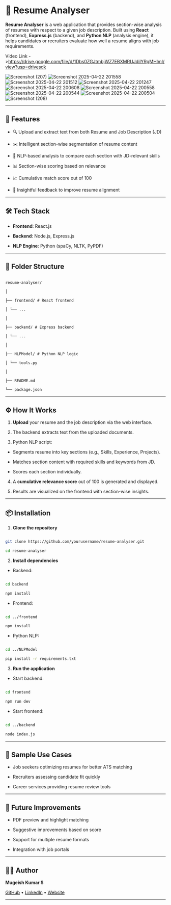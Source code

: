 
# 📄 Resume Analyser

  


**Resume Analyser** is a web application that provides section-wise analysis of resumes with respect to a given job description. Built using **React** (frontend), **Express.js** (backend), and **Python NLP** (analysis engine), it helps candidates or recruiters evaluate how well a resume aligns with job requirements.

  Video Link ->https://drive.google.com/file/d/1Dbs0ZGJtmbjWZ7EBXMRUJdiIYRgMHImI/view?usp=drivesdk 

  ![Screenshot (207)](https://github.com/user-attachments/assets/8343e71c-269a-415b-ac7f-185e9cedcf7e)
![Screenshot 2025-04-22 201558](https://github.com/user-attachments/assets/10fb7410-c136-404a-a239-28d0ef747085)
![Screenshot 2025-04-22 201512](https://github.com/user-attachments/assets/3b464ba3-eaa8-4cc8-ade4-1817b7a5afe0)
![Screenshot 2025-04-22 201247](https://github.com/user-attachments/assets/f0b1f35a-4fd9-4ecf-aa06-de2a205fc5c1)
![Screenshot 2025-04-22 200608](https://github.com/user-attachments/assets/8f5946d2-3234-4caf-b348-31ca0157b796)
![Screenshot 2025-04-22 200558](https://github.com/user-attachments/assets/b1939934-04a4-48a6-bda2-d8a1accd5ec5)
![Screenshot 2025-04-22 200544](https://github.com/user-attachments/assets/d4a6249c-73ed-4f84-94c6-5529ff9ed104)
![Screenshot 2025-04-22 200504](https://github.com/user-attachments/assets/aca2b8ac-4579-4a7b-9f3e-41d4037731a0)
![Screenshot (208)](https://github.com/user-attachments/assets/9ab7d372-c37e-42f5-944f-362a1a129071)


---

  

## 🚀 Features


  

- 🔍 Upload and extract text from both Resume and Job Description (JD)

- ✂️ Intelligent section-wise segmentation of resume content

- 🤖 NLP-based analysis to compare each section with JD-relevant skills

- 📊 Section-wise scoring based on relevance

- 📈 Cumulative match score out of 100

- 🧠 Insightful feedback to improve resume alignment

  

---

  

## 🛠️ Tech Stack

  

-  **Frontend**: React.js

-  **Backend**: Node.js, Express.js

-  **NLP Engine**: Python (spaCy, NLTK, PyPDF)

  

---

## 📂 Folder Structure

  

```

resume-analyser/

│

├── frontend/ # React frontend

│ └── ...

│

├── backend/ # Express backend

│ └── ...

│

├── NLPModel/ # Python NLP logic

│ └── tools.py

│

├── README.md

└── package.json

```

  

---

  

## ⚙️ How It Works

  

1.  **Upload** your resume and the job description via the web interface.

2. The backend extracts text from the uploaded documents.

3. Python NLP script:

- Segments resume into key sections (e.g., Skills, Experience, Projects).

- Matches section content with required skills and keywords from JD.

- Scores each section individually.

4. A **cumulative relevance score** out of 100 is generated and displayed.

5. Results are visualized on the frontend with section-wise insights.

  

---

  

## 📦 Installation

  

1.  **Clone the repository**

```bash

git clone https://github.com/yourusername/resume-analyser.git

cd resume-analyser

```

  

2.  **Install dependencies**

  

- Backend:

```bash

cd backend

npm install

```

  

- Frontend:

```bash

cd ../frontend

npm install

```

  

- Python NLP:

```bash

cd ../NLPModel

pip install -r requirements.txt

```

  

3.  **Run the application**

  

- Start backend:

```bash

cd frontend

npm run dev

```

  

- Start frontend:

```bash

cd ../backend

node index.js

```
 
---

 

## 🧪 Sample Use Cases

  

- Job seekers optimizing resumes for better ATS matching

- Recruiters assessing candidate fit quickly

- Career services providing resume review tools

  

---

  

## 📌 Future Improvements

  

- PDF preview and highlight matching

- Suggestive improvements based on score

- Support for multiple resume formats

- Integration with job portals

  

---

  

## 🧑‍💻 Author

  

**Mugeish Kumar S**

[GitHub](https://github.com/mugeishkumar912005) • [LinkedIn]([https://linkedin.com/in/vrdev/](https://www.linkedin.com/in/mugeish-kumar-3a9258251/)) • [Website]([https://linktr.ee/mvram](https://adyaai-resume-analyzer-frontend-app.onrender.com))

  

---

